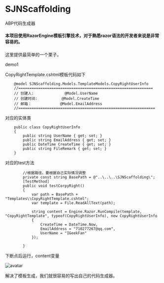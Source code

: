 # SJNScaffolding
ABP代码生成器

#### 本项目使用RazorEngine模板引擎技术，对于熟悉razor语法的开发者来说是非常容易的。

### 

 这里提供最简单的一个栗子。

demo1

CopyRightTemplate.cshtml模板代码如下
~~~~
    @model SJNScaffolding.Models.TemplateModels.CopyRightUserInfo
    //=============================================================
    // 创建人:              @Model.UserName
    // 创建时间:           @Model.CreateTime
    // 邮箱：             @Model.EmailAddress
    //==============================================================
~~~~

对应的实体类
~~~
    public class CopyRightUserInfo
    {
        public string UserName { get; set; }
        public string EmailAddress { get; set; }
        public DateTime CreateTime { get; set; }
        public string FileRemark { get; set; }
    }
~~~~

对应的test方法
~~~
        //根据路径。要根据自己实际情况调整
        private const string BasePath = @"..\..\..\SJNScaffolding\";
        [TestMethod]
        public void testCorpyRight()
        {
            var path = BasePath + "Templates\\CopyRightTemplate.cshtml";
            var template = File.ReadAllText(path);

            string content = Engine.Razor.RunCompile(template, "CopyRightTemplate", typeof(CopyRightUserInfo), new CopyRightUserInfo
            {
                CreateTime = DateTime.Now,
                EmailAddress = "710277267@qq.com",
                UserName = "IGeekFan"
            });

        }

~~~

下断点后运行，content变量

![avatar](Img/1.png)

解决了模板生成，我们就很容易的写出自己的代码生成器。